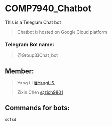 # COMP7940_Chatbot

 This is a Telegram Chat bot
> Chatbot is hosted on Google Cloud platform
### Telegram Bot name: 
> @Group33Chat_bot
## Member: 

>Yang Li [@YangLi5](https://github.com/YangLi5), 

>Zixin Chen [@zich9801](https://github.com/zich9801)
## Commands for bots:
```
sdfsd
```
